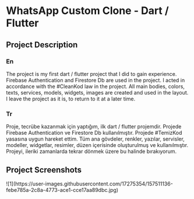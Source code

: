 # WhatsApp Custom Clone - Dart / Flutter

## Project Description
### En
The project is my first dart / flutter project that I did to gain experience. Firebase Authentication and Firestore Db are used in the project. I acted in accordance with the #CleanKod law in the project. All main bodies, colors, texts, services, models, widgets, images are created and used in the layout. I leave the project as it is, to return to it at a later time.
</br>
### Tr
Proje, tecrübe kazanmak için yaptığım, ilk dart / flutter projemdir. Projede Firebase Authentication ve Firestore Db kullanılmıştır. Projede #TemizKod yasasına uygun hareket ettim. Tüm ana gövdeler, renkler, yazılar, servisler, modeller, widgetlar, resimler, düzen içerisinde oluşturulmuş ve kullanılmıştır. Projeyi, ileriki zamanlarda tekrar dönmek üzere bu halinde bırakıyorum. 
## Project Screenshots
<div>![1](https://user-images.githubusercontent.com/17275354/157511136-febe785a-2c8a-4773-ace1-cce17aa89dbc.jpg)</div>
